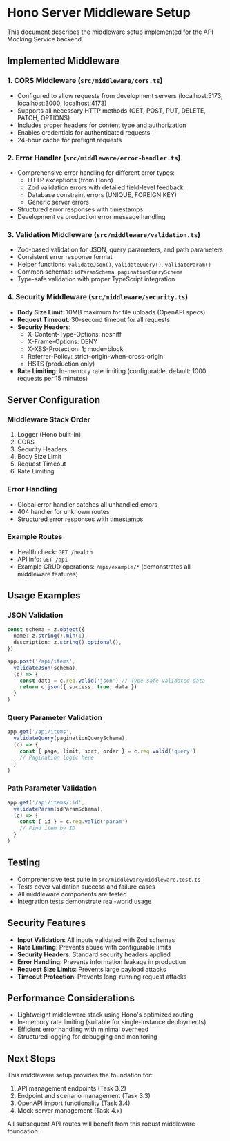 # Hono Server Middleware Setup

This document describes the middleware setup implemented for the API Mocking Service backend.

## Implemented Middleware

### 1. CORS Middleware (`src/middleware/cors.ts`)
- Configured to allow requests from development servers (localhost:5173, localhost:3000, localhost:4173)
- Supports all necessary HTTP methods (GET, POST, PUT, DELETE, PATCH, OPTIONS)
- Includes proper headers for content type and authorization
- Enables credentials for authenticated requests
- 24-hour cache for preflight requests

### 2. Error Handler (`src/middleware/error-handler.ts`)
- Comprehensive error handling for different error types:
  - HTTP exceptions (from Hono)
  - Zod validation errors with detailed field-level feedback
  - Database constraint errors (UNIQUE, FOREIGN KEY)
  - Generic server errors
- Structured error responses with timestamps
- Development vs production error message handling

### 3. Validation Middleware (`src/middleware/validation.ts`)
- Zod-based validation for JSON, query parameters, and path parameters
- Consistent error response format
- Helper functions: `validateJson()`, `validateQuery()`, `validateParam()`
- Common schemas: `idParamSchema`, `paginationQuerySchema`
- Type-safe validation with proper TypeScript integration

### 4. Security Middleware (`src/middleware/security.ts`)
- **Body Size Limit**: 10MB maximum for file uploads (OpenAPI specs)
- **Request Timeout**: 30-second timeout for all requests
- **Security Headers**: 
  - X-Content-Type-Options: nosniff
  - X-Frame-Options: DENY
  - X-XSS-Protection: 1; mode=block
  - Referrer-Policy: strict-origin-when-cross-origin
  - HSTS (production only)
- **Rate Limiting**: In-memory rate limiting (configurable, default: 1000 requests per 15 minutes)

## Server Configuration

### Middleware Stack Order
1. Logger (Hono built-in)
2. CORS
3. Security Headers
4. Body Size Limit
5. Request Timeout
6. Rate Limiting

### Error Handling
- Global error handler catches all unhandled errors
- 404 handler for unknown routes
- Structured error responses with timestamps

### Example Routes
- Health check: `GET /health`
- API info: `GET /api`
- Example CRUD operations: `/api/example/*` (demonstrates all middleware features)

## Usage Examples

### JSON Validation
```typescript
const schema = z.object({
  name: z.string().min(1),
  description: z.string().optional(),
})

app.post('/api/items', 
  validateJson(schema),
  (c) => {
    const data = c.req.valid('json') // Type-safe validated data
    return c.json({ success: true, data })
  }
)
```

### Query Parameter Validation
```typescript
app.get('/api/items',
  validateQuery(paginationQuerySchema),
  (c) => {
    const { page, limit, sort, order } = c.req.valid('query')
    // Pagination logic here
  }
)
```

### Path Parameter Validation
```typescript
app.get('/api/items/:id',
  validateParam(idParamSchema),
  (c) => {
    const { id } = c.req.valid('param')
    // Find item by ID
  }
)
```

## Testing

- Comprehensive test suite in `src/middleware/middleware.test.ts`
- Tests cover validation success and failure cases
- All middleware components are tested
- Integration tests demonstrate real-world usage

## Security Features

- **Input Validation**: All inputs validated with Zod schemas
- **Rate Limiting**: Prevents abuse with configurable limits
- **Security Headers**: Standard security headers applied
- **Error Handling**: Prevents information leakage in production
- **Request Size Limits**: Prevents large payload attacks
- **Timeout Protection**: Prevents long-running request attacks

## Performance Considerations

- Lightweight middleware stack using Hono's optimized routing
- In-memory rate limiting (suitable for single-instance deployments)
- Efficient error handling with minimal overhead
- Structured logging for debugging and monitoring

## Next Steps

This middleware setup provides the foundation for:
1. API management endpoints (Task 3.2)
2. Endpoint and scenario management (Task 3.3)
3. OpenAPI import functionality (Task 3.4)
4. Mock server management (Task 4.x)

All subsequent API routes will benefit from this robust middleware foundation.